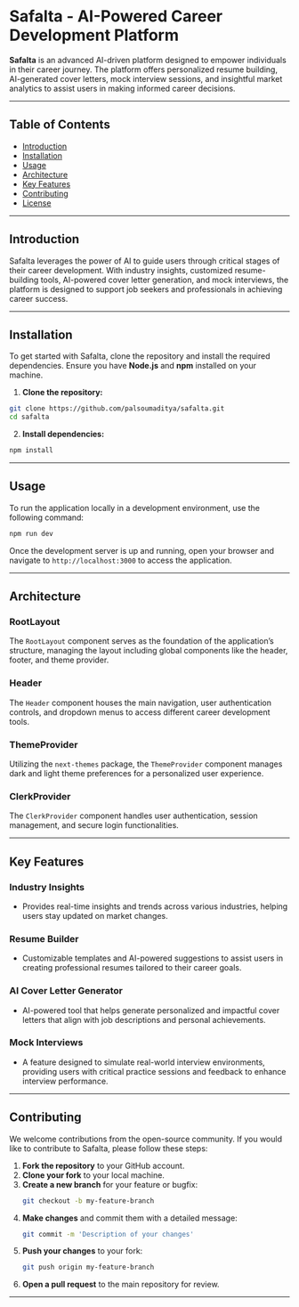 # **Safalta - AI-Powered Career Development Platform**

**Safalta** is an advanced AI-driven platform designed to empower individuals in their career journey. The platform offers personalized resume building, AI-generated cover letters, mock interview sessions, and insightful market analytics to assist users in making informed career decisions.

---

## **Table of Contents**
- [Introduction](#introduction)
- [Installation](#installation)
- [Usage](#usage)
- [Architecture](#architecture)
- [Key Features](#key-features)
- [Contributing](#contributing)
- [License](#license)

---

## **Introduction**

Safalta leverages the power of AI to guide users through critical stages of their career development. With industry insights, customized resume-building tools, AI-powered cover letter generation, and mock interviews, the platform is designed to support job seekers and professionals in achieving career success.

---

## **Installation**

To get started with Safalta, clone the repository and install the required dependencies. Ensure you have **Node.js** and **npm** installed on your machine.

1. **Clone the repository:**

```bash
git clone https://github.com/palsoumaditya/safalta.git
cd safalta
```

2. **Install dependencies:**

```bash
npm install
```

---

## **Usage**

To run the application locally in a development environment, use the following command:

```bash
npm run dev
```

Once the development server is up and running, open your browser and navigate to `http://localhost:3000` to access the application.

---

## **Architecture**

### **RootLayout**

The `RootLayout` component serves as the foundation of the application’s structure, managing the layout including global components like the header, footer, and theme provider.

### **Header**

The `Header` component houses the main navigation, user authentication controls, and dropdown menus to access different career development tools.

### **ThemeProvider**

Utilizing the `next-themes` package, the `ThemeProvider` component manages dark and light theme preferences for a personalized user experience.

### **ClerkProvider**

The `ClerkProvider` component handles user authentication, session management, and secure login functionalities.

---

## **Key Features**

### **Industry Insights**
- Provides real-time insights and trends across various industries, helping users stay updated on market changes.

### **Resume Builder**
- Customizable templates and AI-powered suggestions to assist users in creating professional resumes tailored to their career goals.

### **AI Cover Letter Generator**
- AI-powered tool that helps generate personalized and impactful cover letters that align with job descriptions and personal achievements.

### **Mock Interviews**
- A feature designed to simulate real-world interview environments, providing users with critical practice sessions and feedback to enhance interview performance.

---

## **Contributing**

We welcome contributions from the open-source community. If you would like to contribute to Safalta, please follow these steps:

1. **Fork the repository** to your GitHub account.
2. **Clone your fork** to your local machine.
3. **Create a new branch** for your feature or bugfix:
   ```bash
   git checkout -b my-feature-branch
   ```
4. **Make changes** and commit them with a detailed message:
   ```bash
   git commit -m 'Description of your changes'
   ```
5. **Push your changes** to your fork:
   ```bash
   git push origin my-feature-branch
   ```
6. **Open a pull request** to the main repository for review.

---


